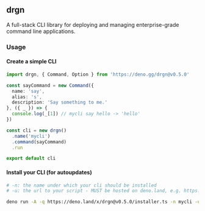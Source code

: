 ## drgn

A full-stack CLI library for deploying and managing enterprise-grade command line applications.

### Usage

#### Create a simple CLI

```ts
import drgn, { Command, Option } from 'https://deno.gg/drgn@v0.5.0'

const sayCommand = new Command({
  name: 'say',
  alias: 's',
  description: 'Say something to me.'
}, ({ _ }) => {
  console.log(_[1]) // mycli say hello -> 'hello'
})

const cli = new drgn()
  .name('mycli')
  .command(sayCommand)
  .run

export default cli
```

#### Install your CLI (for autoupdates)

```bash
# -n: the name under which your cli should be installed
# -u: the url to your script - MUST be hosted on deno.land, e.g. https://deno.land/x/mycli/$version/cli/mod.ts

deno run -A -q https://deno.land/x/drgn@v0.5.0/installer.ts -n mycli -u mycli@$version/cli/mod.ts
```
